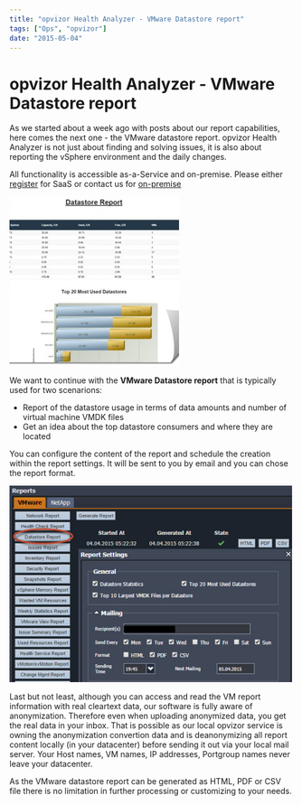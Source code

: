 ```yaml
---
title: "opvizor Health Analyzer - VMware Datastore report"
tags: ["Ops", "opvizor"]
date: "2015-05-04"
---
```


# opvizor Health Analyzer - VMware Datastore report

As we started about a week ago with posts about our report capabilities, here comes the next one - the VMware datastore report. opvizor Health Analyzer is not just about finding and solving issues, it is also about reporting the vSphere environment and the daily changes.

All functionality is accessible as-a-Service and on-premise. Please either [register](https://www.opvizor.com/register) for SaaS or contact us for [on-premise](http://try.opvizor.com/onpremise)

[![VMware datastore report](/images/blog/datastore_report2-300x300.jpg)](https://www.opvizor.com/wp-content/uploads/2015/04/datastore_report2.jpg)

We want to continue with the **VMware Datastore report** that is typically used for two scenarions:

- Report of the datastore usage in terms of data amounts and number of virtual machine VMDK files
- Get an idea about the top datastore consumers and where they are located

You can configure the content of the report and schedule the creation within the report settings. It will be sent to you by email and you can chose the report format.

[![VMware datastore report - configuration](/images/blog/datastore_report1.jpg)](https://www.opvizor.com/wp-content/uploads/2015/04/datastore_report1.jpg)

Last but not least, although you can access and read the VM report information with real cleartext data, our software is fully aware of anonymization. Therefore even when uploading anonymized data, you get the real data in your inbox. That is possible as our local opvizor service is owning the anonymization convertion data and is deanonymizing all report content locally (in your datacenter) before sending it out via your local mail server. Your Host names, VM names, IP addresses, Portgroup names never leave your datacenter.

As the VMware datastore report can be generated as HTML, PDF or CSV file there is no limitation in further processing or customizing to your needs.
